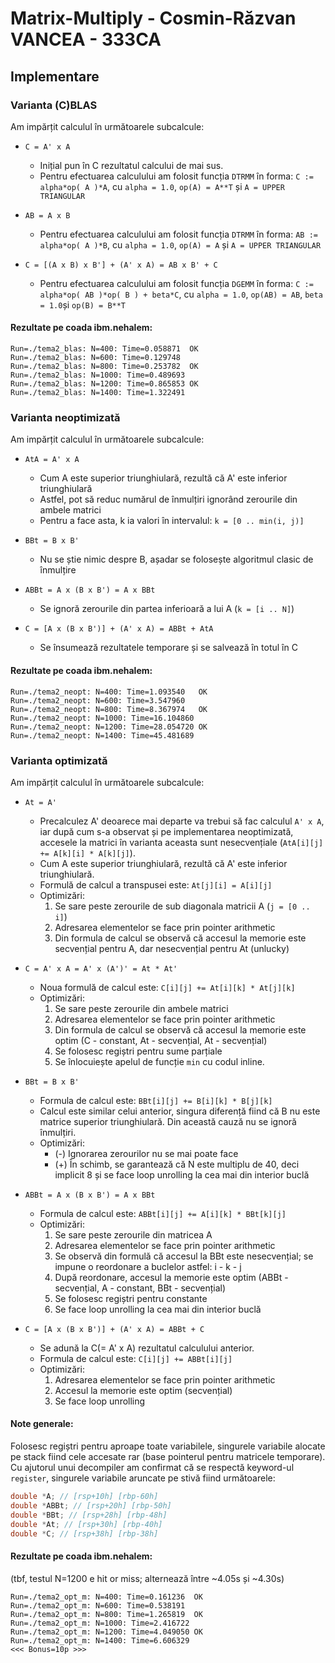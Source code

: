 # Matrix-Multiply - Cosmin-Răzvan VANCEA - 333CA

## Implementare

### Varianta (C)BLAS

Am impărțit calculul în următoarele subcalcule:

* `C = A' x A`
  * Inițial pun în C rezultatul calcului de mai sus.
  * Pentru efectuarea calculului am folosit funcția `DTRMM` în forma:
  `C := alpha*op( A )*A`, cu `alpha = 1.0`, `op(A) = A**T` și `A = UPPER TRIANGULAR`

* `AB = A x B`
  * Pentru efectuarea calculului am folosit funcția `DTRMM` în forma:
  `AB := alpha*op( A )*B`, cu `alpha = 1.0`, `op(A) = A` și `A = UPPER TRIANGULAR`

* `C = [(A x B) x B'] + (A' x A) = AB x B' + C`
  * Pentru efectuarea calculului am folosit funcția `DGEMM` în forma:
  `C := alpha*op( AB )*op( B ) + beta*C`, cu `alpha = 1.0`, `op(AB) = AB`,
  `beta = 1.0`și `op(B) = B**T`

#### Rezultate pe coada ibm.nehalem:

```
Run=./tema2_blas: N=400: Time=0.058871  OK
Run=./tema2_blas: N=600: Time=0.129748
Run=./tema2_blas: N=800: Time=0.253782  OK
Run=./tema2_blas: N=1000: Time=0.489693
Run=./tema2_blas: N=1200: Time=0.865853 OK
Run=./tema2_blas: N=1400: Time=1.322491
```

### Varianta neoptimizată

Am impărțit calculul în următoarele subcalcule:

* `AtA = A' x A`
  * Cum A este superior triunghiulară, rezultă că A' este inferior triunghiulară
  * Astfel, pot să reduc numărul de înmulțiri ignorând zerourile din ambele matrici
  * Pentru a face asta, k ia valori în intervalul: `k = [0 .. min(i, j)]`

* `BBt = B x B'`
  * Nu se știe nimic despre B, așadar se folosește algoritmul clasic de înmulțire

* `ABBt = A x (B x B') = A x BBt`
  * Se ignoră zerourile din partea inferioară a lui A (`k = [i .. N]`)

* `C = [A x (B x B')] + (A' x A) = ABBt + AtA`
  * Se însumează rezultatele temporare și se salvează în totul în C

#### Rezultate pe coada ibm.nehalem:

```
Run=./tema2_neopt: N=400: Time=1.093540   OK
Run=./tema2_neopt: N=600: Time=3.547960
Run=./tema2_neopt: N=800: Time=8.367974   OK
Run=./tema2_neopt: N=1000: Time=16.104860
Run=./tema2_neopt: N=1200: Time=28.054720 OK
Run=./tema2_neopt: N=1400: Time=45.481689
```

### Varianta optimizată

Am impărțit calculul în următoarele subcalcule:

* `At = A'`
  * Precalculez A' deoarece mai departe va trebui să fac calculul `A' x A`,
  iar după cum s-a observat și pe implementarea neoptimizată, accesele la matrici
  în varianta aceasta sunt nesecvențiale (`AtA[i][j] += A[k][i] * A[k][j]`).
  * Cum A este superior triunghiulară, rezultă că A' este inferior triunghiulară.
  * Formulă de calcul a transpusei este: `At[j][i] = A[i][j]`
  * Optimizări:
    1. Se sare peste zerourile de sub diagonala matricii A (`j = [0 .. i]`)
    2. Adresarea elementelor se face prin pointer arithmetic
    3. Din formula de calcul se observă că accesul la memorie este secvențial
    pentru A, dar nesecvențial pentru At (unlucky)

* `C = A' x A = A' x (A')' = At * At'`
  * Noua formulă de calcul este: `C[i][j] += At[i][k] * At[j][k]`
  * Optimizări:
    1. Se sare peste zerourile din ambele matrici
    2. Adresarea elementelor se face prin pointer arithmetic
    3. Din formula de calcul se observă că accesul la memorie este optim
    (C - constant, At - secvențial, At - secvențial)
    4. Se folosesc regiștri pentru sume parțiale
    5. Se înlocuiește apelul de funcție `min` cu codul inline.

* `BBt = B x B'`
  * Formula de calcul este: `BBt[i][j] += B[i][k] * B[j][k]`
  * Calcul este similar celui anterior, singura diferență fiind că B nu este matrice
  superior triunghiulară. Din această cauză nu se ignoră înmulțiri.
  * Optimizări:
    * (-) Ignorarea zerourilor nu se mai poate face
    * (+) În schimb, se garantează că N este multiplu de 40, deci implicit 8 și
    se face loop unrolling la cea mai din interior buclă

* `ABBt = A x (B x B') = A x BBt`
  * Formula de calcul este: `ABBt[i][j] += A[i][k] * BBt[k][j]`
  * Optimizări:
    1. Se sare peste zerourile din matricea A
    2. Adresarea elementelor se face prin pointer arithmetic
    3. Se observă din formulă că accesul la BBt este nesecvențial; se impune
    o reordonare a buclelor astfel: i - k - j
    4. După reordonare, accesul la memorie este optim (ABBt - secvențial,
    A - constant, BBt - secvențial)
    4. Se folosesc regiștri pentru constante
    5. Se face loop unrolling la cea mai din interior buclă

* `C = [A x (B x B')] + (A' x A) = ABBt + C`
  * Se adună la C(= A' x A) rezultatul calculului anterior.
  * Formula de calcul este: `C[i][j] += ABBt[i][j]`
  * Optimizări:
    1. Adresarea elementelor se face prin pointer arithmetic
    2. Accesul la memorie este optim (secvențial)
    3. Se face loop unrolling


#### Note generale:

Folosesc regiștri pentru aproape toate variabilele, singurele variabile alocate
pe stack fiind cele accesate rar (base pointerul pentru matricele temporare).
Cu ajutorul unui decompiler am confirmat că se respectă keyword-ul `register`,
singurele variabile aruncate pe stivă fiind următoarele:

```c
double *A; // [rsp+10h] [rbp-60h]
double *ABBt; // [rsp+20h] [rbp-50h]
double *BBt; // [rsp+28h] [rbp-48h]
double *At; // [rsp+30h] [rbp-40h]
double *C; // [rsp+38h] [rbp-38h]
```

#### Rezultate pe coada ibm.nehalem:

(tbf, testul N=1200 e hit or miss; alternează între ~4.05s și ~4.30s)

```
Run=./tema2_opt_m: N=400: Time=0.161236  OK
Run=./tema2_opt_m: N=600: Time=0.538191
Run=./tema2_opt_m: N=800: Time=1.265819  OK
Run=./tema2_opt_m: N=1000: Time=2.416722
Run=./tema2_opt_m: N=1200: Time=4.049050 OK
Run=./tema2_opt_m: N=1400: Time=6.606329
<<< Bonus=10p >>>
```
